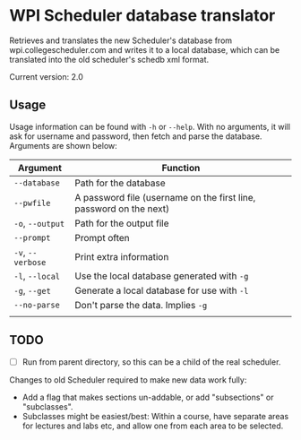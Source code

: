 # WPI Scheduler database translator #

Retrieves and translates the new Scheduler's database from wpi.collegescheduler.com and writes it to a local database, which can be translated into the old scheduler's schedb xml format.

Current version: 2.0

## Usage ##
Usage information can be found with `-h` or `--help`. With no arguments, it will ask for username and password, then fetch and parse the database. Arguments are shown below:

| Argument          | Function                                                           |
|-------------------|--------------------------------------------------------------------|
| `--database`      | Path for the database                                              |
| `--pwfile`        | A password file (username on the first line, password on the next) |
| `-o`, `--output`  | Path for the output file                                           |
| `--prompt`        | Prompt often                                                       |
| `-v`, `--verbose` | Print extra information                                            |
| `-l`, `--local`   | Use the local database generated with `-g`                         |
| `-g`, `--get`     | Generate a local database for use with `-l`                        |
| `--no-parse`      | Don't parse the data. Implies `-g`                                 |
|                   |                                                                    |

## TODO ##

  * [ ] Run from parent directory, so this can be a child of the real scheduler.


Changes to old Scheduler required to make new data work fully:

  * Add a flag that makes sections un-addable, or add "subsections" or "subclasses".
  * Subclasses might be easiest/best: Within a course, have separate areas for lectures and labs etc, and allow one from each area to be selected.

